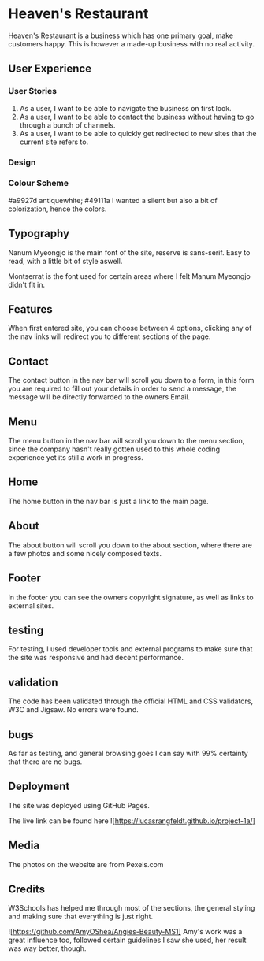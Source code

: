 # Heaven's Restaurant

Heaven's Restaurant is a business which has one primary goal, make customers happy. This is however a made-up business with no real activity.

## User Experience

### User Stories

1. As a user, I want to be able to navigate the business on first look.
2. As a user, I want to be able to contact the business without having to go through a bunch of channels.
3. As a user, I want to be able to quickly get redirected to new sites that the current site refers to.

### Design

### Colour Scheme

 #a9927d antiquewhite; #49111a
I wanted a silent but also a bit of colorization, hence the colors.

## Typography

Nanum Myeongjo is the main font of the site, reserve is sans-serif. Easy to read, with a little bit of style aswell.

Montserrat is the font used for certain areas where I felt Manum Myeongjo didn't fit in.

## Features

When first entered site, you can choose between 4 options, clicking any of the nav links will redirect you to different sections of the page.

## Contact

The contact button in the nav bar will scroll you down to a form, in this form you are required to fill out your details in order to send a message, the message will be directly forwarded to the owners Email.

## Menu

The menu button in the nav bar will scroll you down to the menu section, since the company hasn't really gotten used to this whole coding experience yet its still a work in progress.

## Home

The home button in the nav bar is just a link to the main page.

## About

The about button will scroll you down to the about section, where there are a few photos and some nicely composed texts.

## Footer

In the footer you can see the owners copyright signature, as well as links to external sites.

## testing

For testing, I used developer tools and external programs to make sure that the site was responsive and had decent performance.

## validation

The code has been validated through the official HTML and CSS validators, W3C and Jigsaw. No errors were found.

## bugs

As far as testing, and general browsing goes I can say with 99% certainty that there are no bugs.

## Deployment

The site was deployed using GitHub Pages.

The live link can be found here ![https://lucasrangfeldt.github.io/project-1a/]

## Media

The photos on the website are from Pexels.com

## Credits

W3Schools has helped me through most of the sections, the general styling and making sure that everything is just right.

![https://github.com/AmyOShea/Angies-Beauty-MS1] Amy's work was a great influence too, followed certain guidelines I saw she used, her result was way better, though.
